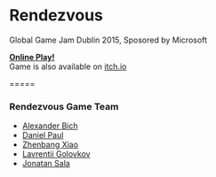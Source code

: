 # Rendezvous
Global Game Jam Dublin 2015, Sposored by Microsoft

[**Online Play!**](http://rendezvousgame.github.io/Rendezvous/)  
Game is also available on [itch.io](http://starkshaw.itch.io/rendezvous)  

=====

### Rendezvous Game Team
- [Alexander Bich](https://github.com/quyse)
- [Daniel Paul](https://github.com/danielpaul)
- [Zhenbang Xiao](https://github.com/starkshaw)
- [Lavrentii Golovkov](https://github.com/lavr-delta)
- [Jonatan Sala](https://github.com/IonatanSala)